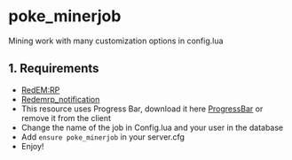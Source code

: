 # poke_minerjob
 Mining work with many customization options in config.lua

## 1. Requirements
- [RedEM:RP](https://github.com/RedEM-RP/redem_roleplay)
- [Redemrp_notification](https://github.com/Ktos93/redemrp_notification)
- This resource uses Progress Bar, download it here [ProgressBar](https://github.com/PokeSerGG/RedM-ProgressBar) or remove it from the client
- Change the name of the job in Config.lua and your user in the database
- Add ```ensure poke_minerjob``` in your server.cfg
- Enjoy!

